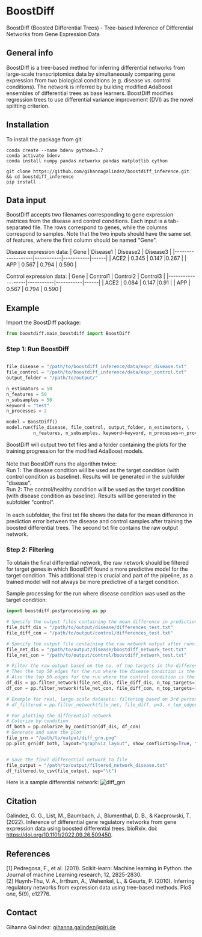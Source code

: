 # BoostDiff 
BoostDiff (Boosted Differential Trees) - Tree-based Inference of Differential Networks from Gene Expression Data


## General info
BoostDiff is a tree-based method for inferring differential networks from large-scale transcriptomics data 
by simultaneously comparing gene expression  from two biological conditions (e.g. disease vs. control conditions). 
The network is inferred by building modified AdaBoost ensembles of differential trees as base learners. BoostDiff modifies regression trees to use differential variance improvement (DVI) as the novel splitting criterion. 

## Installation

To install the package from git:

```
conda create --name bdenv python=3.7
conda activate bdenv
conda install numpy pandas networkx pandas matplotlib cython

git clone https://github.com/gihannagalindez/boostdiff_inference.git  && cd boostdiff_inference
pip install .
```


## Data input

BoostDiff accepts two filenames corresponding to gene expression matrices from the disease and control conditions.
Each input is a tab-separated file. The rows correspond to genes, while the columns correspond to samples. Note that the two inputs should have the same set of features, where the first column should be named "Gene".

Disease expression data:
| Gene  |   Disease1   |   Disease2  | Disease3  | 
|-------------------|-----------|-----------|------|
| ACE2   | 0.345  | 0.147  |0.267 | 
| APP   | 0.567  | 0.794  | 0.590 | 

Control expression data:
| Gene  |   Control1   |   Control2  | Control3  | 
|-------------------|-----------|-----------|------|
| ACE2   | 0.084  | 0.147  |0.91 | 
| APP   | 0.567  | 0.794  | 0.590 | 


## Example


Import the BoostDiff package:

```python
from boostdiff.main_boostdiff import BoostDiff
```

### Step 1: Run BoostDiff 

```python

file_disease = "/path/to/boostdiff_inference/data/expr_disease.txt"
file_control = "/path/to/boostdiff_inference/data/expr_control.txt"
output_folder = "/path/to/output/"

n_estimators = 50
n_features = 50
n_subsamples = 50
keyword = "test"
n_processes = 2

model = BoostDiff()
model.run(file_disease, file_control, output_folder, n_estimators, \
          n_features, n_subsamples, keyword=keyword, n_processes=n_processes)

```

BoostDiff will output two txt files and a folder containing the plots for the training progression for the modified AdaBoost models.
<br />
<br /> Note that BoostDiff runs the algorithm twice:
<br /> Run 1: The disease condition will be used as the target condition (with control condition as baseline). Results will be generated in the subfolder "disease".
<br /> Run 2: The control/healthy condition will be used as the target condition (with disease condition as baseline).  Results will be generated in the subfolder "control".
<br /> <br /> In each subfolder, the first txt file shows the data for the mean difference in prediction error between the disease and control samples after training the boosted differential trees. The second txt file contains the raw output network.

###  Step 2: Filtering

To obtain the final differential network, the raw network should be filtered for target genes in which BoostDiff found a more predictive model for the target condition. This additional step is crucial and part of the pipeline, as a trained model will not always be more predictive of a target condition. 

Sample processing for the run where disease condition was used as the target condition:

```python
import boostdiff.postprocessing as pp

# Specify the output files containing the mean difference in prediction error after running the BoostDiff algorithm
file_diff_dis = "/path/to/output/disease/differences_test.txt"
file_diff_con = "/path/to/output/control/differences_test.txt"

# Specify the output file containing the raw network output after running the BoostDiff algorithm
file_net_dis = "/path/to/output/disease/boostdiff_network_test.txt"
file_net_con = "/path/to/output/control/boostdiff_network_test.txt"

# Filter the raw output based on the no. of top targets in the differences files
# Then the top 50 edges for the run where the disease condition is the target condition
# Also the top 50 edges for the run where the control condition is the target condition
df_dis = pp.filter_network(file_net_dis, file_diff_dis, n_top_targets=10, n_top_edges=50)
df_con = pp.filter_network(file_net_con, file_diff_con, n_top_targets=10, n_top_edges=50)

# Example for real, large-scale datasets: filtering based on 3rd percentile with the p parameter 
# df_filtered = pp.filter_network(file_net, file_diff, p=3, n_top_edges=100)

# For plotting the differential network
# Colorize by condition
df_both = pp.colorize_by_condition(df_dis, df_con)
# Generate and save the plot
file_grn = "/path/to/output/diff_grn.png"
pp.plot_grn(df_both, layout="graphviz_layout", show_conflicting=True, filename=file_grn)


# Save the final differential network to file
file_output = "/path/to/output/filtered_network_disease.txt"
df_filtered.to_csv(file_output, sep="\t")
```
Here is a sample differential network:
![diff_grn](data/sample_output/diff_grn.png)

## Citation 

Galindez, G. G., List, M., Baumbach, J., Blumenthal, D. B., & Kacprowski, T. (2022). Inference of differential gene regulatory networks from gene expression data using boosted differential trees. bioRxiv. doi: https://doi.org/10.1101/2022.09.26.509450.

##  References

[1] Pedregosa, F., et al. (2011). Scikit-learn: Machine learning in Python. the Journal of machine Learning research, 12, 2825-2830.
<br /> [2] Huynh-Thu, V. A., Irrthum, A., Wehenkel, L., & Geurts, P. (2010). Inferring regulatory networks from expression data using tree-based methods. PloS one, 5(9), e12776.

## Contact 
Gihanna Galindez: gihanna.galindez@plri.de
